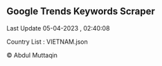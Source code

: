 

## Google Trends Keywords Scraper 
 
Last Update 05-04-2023 , 02:40:08

Country List :
VIETNAM.json



© Abdul Muttaqin 
